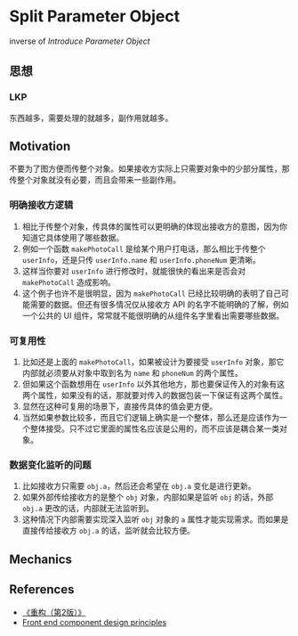 # Split Parameter Object

inverse of *Introduce Parameter Object*


## 思想
### LKP
东西越多，需要处理的就越多，副作用就越多。


## Motivation
不要为了图方便而传整个对象。如果接收方实际上只需要对象中的少部分属性，那传整个对象就没有必要，而且会带来一些副作用。

### 明确接收方逻辑
1. 相比于传整个对象，传具体的属性可以更明确的体现出接收方的意图，因为你知道它具体使用了哪些数据。
2. 例如一个函数 `makePhotoCall` 是给某个用户打电话，那么相比于传整个 `userInfo`，还是只传 `userInfo.name` 和 `userInfo.phoneNum` 更清晰。
3. 这样当你要对 `userInfo` 进行修改时，就能很快的看出来是否会对 `makePhotoCall` 造成影响。
4. 这个例子也许不是很明显，因为 `makePhotoCall` 已经比较明确的表明了自己可能需要的数据。但还有很多情况仅从接收方 API 的名字不能明确的了解，例如一个公共的 UI 组件，常常就不能很明确的从组件名字里看出需要哪些数据。

### 可复用性
1. 比如还是上面的 `makePhotoCall`，如果被设计为要接受 `userInfo` 对象，那它内部就必须要从对象中取到名为 `name` 和 `phoneNum` 的两个属性。
2. 但如果这个函数想用在 `userInfo` 以外其他地方，那也要保证传入的对象有这两个属性，如果没有的话，那就要对传入的数据包装一下保证有这两个属性。
3. 显然在这种可复用的场景下，直接传具体的值会更方便。
4. 当然如果参数比较多，而且它们逻辑上确实是一个整体，那么还是应该作为一个整体接受。只不过它里面的属性名应该是公用的，而不应该是耦合某一类对象。

### 数据变化监听的问题
1. 比如接收方只需要 `obj.a`，然后还会希望在 `obj.a` 变化是进行更新。
2. 如果外部传给接收方的是整个 `obj` 对象，内部如果是监听 `obj` 的话，外部 `obj.a` 更改的话，内部就无法监听到。
3. 这种情况下内部需要实现深入监听 `obj` 对象的 `a` 属性才能实现需求。而如果是直接传给接收方 `obj.a` 的话，监听就会比较方便。


## Mechanics


## References
* [《重构（第2版）》](https://book.douban.com/subject/33400354/)
* [Front end component design principles](https://engineering.carsguide.com.au/front-end-component-design-principles-55c5963998c9)

